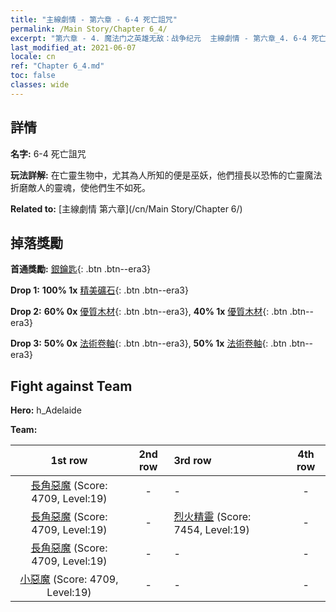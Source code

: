 ```yaml
---
title: "主線劇情 - 第六章 - 6-4 死亡詛咒"
permalink: /Main Story/Chapter 6_4/
excerpt: "第六章 - 4. 魔法门之英雄无敌：战争纪元  主線劇情 - 第六章_4. 6-4 死亡詛咒"
last_modified_at: 2021-06-07
locale: cn
ref: "Chapter 6_4.md"
toc: false
classes: wide
---
```


## 詳情

 **名字:** 6-4 死亡詛咒

 **玩法詳解:** 在亡靈生物中，尤其為人所知的便是巫妖，他們擅長以恐怖的亡靈魔法折磨敵人的靈魂，使他們生不如死。

 **Related to:** [主線劇情 第六章](/cn/Main Story/Chapter 6/)

## 掉落獎勵

 **首通獎勵:** [銀鑰匙](/cn/Items/con_693/){: .btn .btn--era3}

 **Drop 1:** **100% 1x** [精美礦石](/cn/Items/mat_19/){: .btn .btn--era3}

 **Drop 2:** **60% 0x** [優質木材](/cn/Items/mat_13/){: .btn .btn--era3}, **40% 1x** [優質木材](/cn/Items/mat_13/){: .btn .btn--era3}

 **Drop 3:** **50% 0x** [法術卷軸](/cn/Items/con_694/){: .btn .btn--era3}, **50% 1x** [法術卷軸](/cn/Items/con_694/){: .btn .btn--era3}


## Fight against Team
 **Hero:** h_Adelaide

 **Team:**


  | 1st row | 2nd row | 3rd row | 4th row |
  |:----:|:----:|:----|:----:|
  | [長角惡魔](/cn/units/Demon/) (Score: 4709, Level:19)  | - | - | - |
  | [長角惡魔](/cn/units/Demon/) (Score: 4709, Level:19)  | - | [烈火精靈](/cn/units/Efreeti/) (Score: 7454, Level:19)  | - |
  | [長角惡魔](/cn/units/Demon/) (Score: 4709, Level:19)  | - | - | - |
  | [小惡魔](/cn/units/Imp/) (Score: 4709, Level:19)  | - | - | - |


